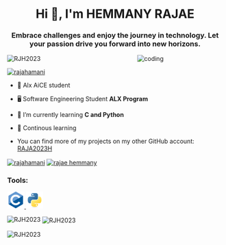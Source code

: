 <h1 align="center">Hi 👋, I'm HEMMANY RAJAE</h1>
<h3 align="center">Embrace challenges and enjoy the journey in technology. Let your passion drive you forward into new horizons.</h3>
<img align="right" alt="coding" width="200" src="https://media.tenor.com/bQCwwu0yF90AAAAj/developer-workstation.gif">

<p align="left"> <img src="https://komarev.com/ghpvc/?username=raja2023h&label=Profile%20views&color=0e75b6&style=flat" alt="RJH2023" /> </p>

<p align="left"> <a href="https://twitter.com/rajahamani" target="blank"><img src="https://img.shields.io/twitter/follow/rajahamani?logo=twitter&style=for-the-badge" alt="rajahamani" /></a> </p>

- 🤖 Alx AiCE student

- 🖥️ Software Engineering Student **ALX Program**

- 🌱 I’m currently learning **C and Python**

- 📝 Continous learning

- You can find more of my projects on my other GitHub account: [RAJA2023H](https://github.com/RAJA2023H)
<p align="left">
<a href="https://twitter.com/rajahamani" target="blank"><img align="center" src="https://raw.githubusercontent.com/rahuldkjain/github-profile-readme-generator/master/src/images/icons/Social/twitter.svg" alt="rajahamani" height="30" width="40" /></a>
<a href="https://linkedin.com/in/rajae hemmany" target="blank"><img align="center" src="https://raw.githubusercontent.com/rahuldkjain/github-profile-readme-generator/master/src/images/icons/Social/linked-in-alt.svg" alt="rajae hemmany" height="30" width="40" /></a>
</p>

<h3 align="left"> Tools:</h3>

<p align="left"> <a href="https://www.cprogramming.com/" target="_blank" rel="noreferrer"> <img src="https://raw.githubusercontent.com/devicons/devicon/master/icons/c/c-original.svg" alt="c" width="40" height="40"/> </a> <a href="https://www.python.org" target="_blank" rel="noreferrer"> <img src="https://raw.githubusercontent.com/devicons/devicon/master/icons/python/python-original.svg" alt="python" width="40" height="40"/> </a> </p>

<p><img align="left" src="https://github-readme-stats.vercel.app/api/top-langs?username=RJH2023&show_icons=true&locale=en&layout=compact" alt="RJH2023" /></p>

<p>&nbsp;<img align="center" src="https://github-readme-stats.vercel.app/api?username=RJH2023&show_icons=true&locale=en" alt="RJH2023" /></p>

<p><img align="center" src="https://github-readme-streak-stats.herokuapp.com/?user=RJH2023&" alt="RJH2023" /></p>
